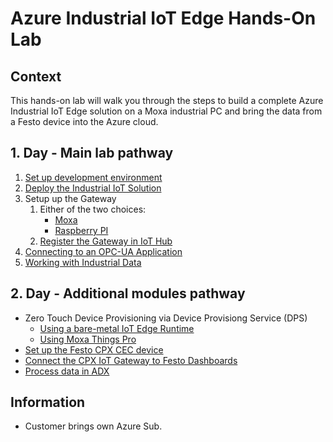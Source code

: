# Azure Industrial IoT Edge Hands-On Lab

## Context

This hands-on lab will walk you through the steps to build a complete Azure Industrial IoT Edge solution on a Moxa industrial PC and bring the data from a Festo device into the Azure cloud.

## 1. Day - Main lab pathway

1. [Set up development environment](modules/setup-dev-environment-local.md)
1. [Deploy the Industrial IoT Solution](modules/deploy-industrial-iot.md)
1. Setup up the Gateway
   1. Either of the two choices:
      * [Moxa](modules/moxa-gateway-setup.md)
      * [Raspberry PI](modules/raspberry-pi-setup.md)
   1. [Register the Gateway in IoT Hub](modules/register-gateway-iothub.md)
1. [Connecting to an OPC-UA Application](modules/connecting-to-opcua-app.md)
1. [Working with Industrial Data](modules/working-with-industrial-data.md)

## 2. Day - Additional modules pathway

* Zero Touch Device Provisioning via Device Provisiong Service (DPS)
  * [Using a bare-metal IoT Edge Runtime](modules/iotedge-baremetal-tpm.md)
  * [Using Moxa Things Pro](modules/Getting-Started-with-TPM-UC-8112A-TPE110_v1.pdf)
* [Set up the Festo CPX CEC device](modules/festo-device-setup.md)
* [Connect the CPX IoT Gateway to Festo Dashboards](modules/festo-dashboard.md)
* [Process data in ADX](modules/adx.md)

## Information

* Customer brings own Azure Sub.
